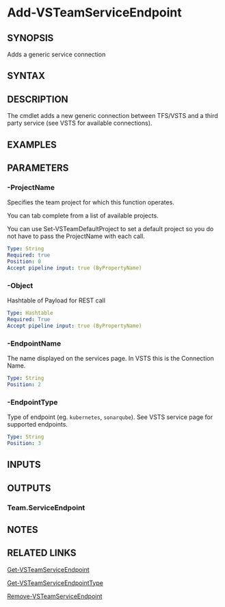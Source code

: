 


# Add-VSTeamServiceEndpoint

## SYNOPSIS

Adds a generic service connection

## SYNTAX

## DESCRIPTION

The cmdlet adds a new generic connection between TFS/VSTS and a third party service (see VSTS for available connections).

## EXAMPLES

## PARAMETERS

### -ProjectName

Specifies the team project for which this function operates.

You can tab complete from a list of available projects.

You can use Set-VSTeamDefaultProject to set a default project so
you do not have to pass the ProjectName with each call.

```yaml
Type: String
Required: true
Position: 0
Accept pipeline input: true (ByPropertyName)
```

### -Object

Hashtable of Payload for REST call

```yaml
Type: Hashtable
Required: True
Accept pipeline input: true (ByPropertyName)
```

### -EndpointName

The name displayed on the services page. In VSTS this is the Connection Name.

```yaml
Type: String
Position: 2
```

### -EndpointType

Type of endpoint (eg. `kubernetes`, `sonarqube`). See VSTS service page for supported endpoints.

```yaml
Type: String
Position: 3
```

## INPUTS

## OUTPUTS

### Team.ServiceEndpoint

## NOTES

## RELATED LINKS

[Get-VSTeamServiceEndpoint](Get-VSTeamServiceEndpoint.md)

[Get-VSTeamServiceEndpointType](Get-VSTeamServiceEndpointType.md)

[Remove-VSTeamServiceEndpoint](Remove-VSTeamServiceEndpoint.md)

